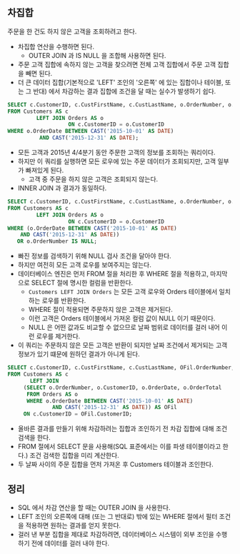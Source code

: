## 차집합
주문을 한 건도 하지 않은 고객을 조회하려고 한다.
- 차집합 연산을 수행하면 된다.
  - OUTER JOIN 과 IS NULL 을 조합해 사용하면 된다.
- 주문 고객 집합에 속하지 않는 고객을 찾으려면 전체 고객 집합에서 주문 고객 집합을 빼면 된다.
- 더 큰 데이터 집합(기본적으로 'LEFT' 조인의 '오른쪽' 에 있는 집합이나 테이블, 또는 그 반대) 에서 차감하는 결과 집합에 조건을 달 때는 실수가 발생하기 쉽다.

```sql
SELECT c.CustomerID, c.CustFirstName, c.CustLastName, o.OrderNumber, o.OrderDate, o.OrderTotal
FROM Customers AS c
         LEFT JOIN Orders AS o
                   ON c.CustomerID = o.CustomerID
WHERE o.OrderDate BETWEEN CAST('2015-10-01' AS DATE)
          AND CAST('2015-12-31' AS DATE);
```
- 모든 고객과 2015년 4/4분기 동안 주문한 고객의 정보를 조회하는 쿼리이다.
- 하지만 이 쿼리를 실행하면 모든 로우에 있는 주문 데이터가 조회되지만, 고객 일부가 빠져있게 된다.
  - 고객 중 주문을 하지 않은 고객은 조회되지 않는다.
- INNER JOIN 과 결과가 동일하다.

```sql
SELECT c.CustomerID, c.CustFirstName, c.CustLastName, o.OrderNumber, o.OrderDate, o.OrderTotal
FROM Customers AS c
         LEFT JOIN Orders AS o
                   ON c.CustomerID = o.CustomerID
WHERE (o.OrderDate BETWEEN CAST('2015-10-01' AS DATE)
    AND CAST('2015-12-31' AS DATE))
   OR o.OrderNumber IS NULL;
```
- 빠진 정보를 검색하기 위해 NULL 검사 조건을 달아야 한다.
- 하지만 여전히 모든 고객 로우를 보여주지는 않는다.
- 데이터베이스 엔진은 먼저 FROM 절을 처리한 후 WHERE 절을 적용하고, 마지막으로 SELECT 절에 명시한 컬럼을 반환한다.
  - `Customers LEFT JOIN Orders` 는 모든 고객 로우와 Orders 테이블에서 일치하는 로우를 반환한다.
  - WHERE 절이 적용되면 주문하지 않은 고객은 제거된다.
  - 이런 고객은 Orders 테이블에서 가져온 컬럼 값이 NULL 이기 때문이다.
  - NULL 은 어떤 값과도 비교할 수 없으므로 날짜 범위로 데이터를 걸러 내어 이런 로우를 제거한다.
- 이 쿼리는 주문하지 않은 모든 고객은 반환이 되지만 날짜 조건에서 제거되는 고객 정보가 있기 떄문에 원하던 결과가 아니게 된다.

```sql
SELECT c.CustomerID, c.CustFirstName, c.CustLastName, OFil.OrderNumber, OFil.OrderDate, OFil.OrderTotal
FROM Customers AS c
       LEFT JOIN
     (SELECT o.OrderNumber, o.CustomerID, o.OrderDate, o.OrderTotal
      FROM Orders AS o
      WHERE o.OrderDate BETWEEN CAST('2015-10-01' AS DATE)
              AND CAST('2015-12-31' AS DATE)) AS OFil
     ON c.CustomerID = OFil.CustomerID;
```
- 올바른 결과를 만들기 위해 차감하려는 집합과 조인하기 전 차감 집합에 대해 조건 검색을 한다.
- FROM 절에서 SELECT 문을 사용해(SQL 표준에서는 이를 파생 테이블이라고 한다.) 조건 검색한 집합을 미리 계산한다.
- 두 날짜 사이의 주문 집합을 먼저 가져온 후 Customers 테이블과 조인한다.

## 정리
- SQL 에서 차감 연산을 할 때는 OUTER JOIN 을 사용한다.
- LEFT 조인의 오른쪽에 대해 (또는 그 반대로) 밖에 있는 WHERE 절에서 필터 조건을 적용하면 원하는 결과를 얻지 못한다.
- 걸러 낸 부분 집합을 제대로 차감하려면, 데이터베이스 시스템이 외부 조인을 수행하기 전에 데이터를 걸러 내야 한다.
